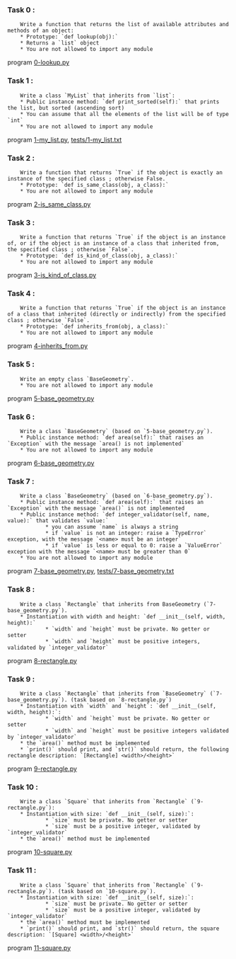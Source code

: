 ### Task 0 :
        Write a function that returns the list of available attributes and methods of an object:
        * Prototype: `def lookup(obj):`
        * Returns a `list` object
        * You are not allowed to import any module
program [0-lookup.py]()

### Task 1 :
        Write a class `MyList` that inherits from `list`:
        * Public instance method: `def print_sorted(self):` that prints the list, but sorted (ascending sort)
        * You can assume that all the elements of the list will be of type `int`
        * You are not allowed to import any module
program [1-my_list.py](), [tests/1-my_list.txt]()

### Task 2 :
        Write a function that returns `True` if the object is exactly an instance of the specified class ; otherwise False.
        * Prototype: `def is_same_class(obj, a_class):`
        * You are not allowed to import any module
program [2-is_same_class.py]()

### Task 3 :
        Write a function that returns `True` if the object is an instance of, or if the object is an instance of a class that inherited from, the specified class ; otherwise `False`.
        * Prototype: `def is_kind_of_class(obj, a_class):`
        * You are not allowed to import any module
program [3-is_kind_of_class.py]()

### Task 4 :
        Write a function that returns `True` if the object is an instance of a class that inherited (directly or indirectly) from the specified class ; otherwise `False`.
        * Prototype: `def inherits_from(obj, a_class):`
        * You are not allowed to import any module
program [4-inherits_from.py]()

### Task 5 :
        Write an empty class `BaseGeometry`.
        * You are not allowed to import any module
program [5-base_geometry.py]()

### Task 6 :
        Write a class `BaseGeometry` (based on `5-base_geometry.py`).
        * Public instance method: `def area(self):` that raises an `Exception` with the message `area() is not implemented`
        * You are not allowed to import any module
program [6-base_geometry.py]()

### Task 7 :
        Write a class `BaseGeometry` (based on `6-base_geometry.py`).
        * Public instance method: `def area(self):` that raises an `Exception` with the message `area()` is not implemented
        * Public instance method: `def integer_validator(self, name, value):` that validates `value:`
                * you can assume `name` is always a string
                * if `value` is not an integer: raise a `TypeError` exception, with the message `<name> must be an integer`
                * if `value` is less or equal to 0: raise a `ValueError` exception with the message `<name> must be greater than 0`
        * You are not allowed to import any module
program [7-base_geometry.py](), [tests/7-base_geometry.txt]()

### Task 8 :
        Write a class `Rectangle` that inherits from BaseGeometry (`7-base_geometry.py`).
        * Instantiation with width and height: `def __init__(self, width, height):`
                * `width` and `height` must be private. No getter or setter
                * `width` and `height` must be positive integers, validated by `integer_validator`
program [8-rectangle.py]()

### Task 9 :
        Write a class `Rectangle` that inherits from `BaseGeometry` (`7-base_geometry.py`). (task based on `8-rectangle.py`)
        * Instantiation with `width` and `height`: `def __init__(self, width, height):`:
                * `width` and `height` must be private. No getter or setter
                * `width` and `height` must be positive integers validated by `integer_validator`
        * the `area()` method must be implemented
        * `print()` should print, and `str()` should return, the following rectangle description: `[Rectangle] <width>/<height>`
program [9-rectangle.py]()

### Task 10 :
        Write a class `Square` that inherits from `Rectangle` (`9-rectangle.py`):
        * Instantiation with size: `def __init__(self, size):`:
                * `size` must be private. No getter or setter
                * `size` must be a positive integer, validated by `integer_validator`
        * the `area()` method must be implemented
program [10-square.py]()

### Task 11 :
        Write a class `Square` that inherits from `Rectangle` (`9-rectangle.py`). (task based on `10-square.py`).
        * Instantiation with size: `def __init__(self, size):`:
                * `size` must be private. No getter or setter
                * `size` must be a positive integer, validated by `integer_validator`
        * the `area()` method must be implemented
        * `print()` should print, and `str()` should return, the square description: `[Square] <width>/<height>`
program [11-square.py]()
